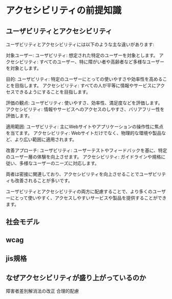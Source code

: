 # アクセシビリティの前提知識

## ユーザビリティとアクセシビリティ

ユーザビリティとアクセシビリティには以下のような主な違いがあります:

対象ユーザー:
ユーザビリティ: 想定された特定のユーザーを対象とします。
アクセシビリティ: すべてのユーザー、特に障がい者や高齢者など多様なユーザーを対象とします。

目的:
ユーザビリティ: 特定のユーザーにとっての使いやすさや効率性を高めることを目指します。
アクセシビリティ: すべての人が平等に情報やサービスにアクセスできるようにすることを目指します。

評価の観点:
ユーザビリティ: 使いやすさ、効率性、満足度などを評価します。
アクセシビリティ: 情報やサービスへのアクセスのしやすさ、バリアフリー性を評価します。

適用範囲:
ユーザビリティ: 主にWebサイトやアプリケーションの操作性に焦点を当てます。
アクセシビリティ: Webサイトだけでなく、物理的な環境や製品など、より広い範囲に適用されます。

改善アプローチ:
ユーザビリティ: ユーザーテストやフィードバックを基に、特定のユーザー層の体験を向上させます。
アクセシビリティ: ガイドラインや規格に従い、多様なユーザーのニーズに対応します。

両者は密接に関連しており、アクセシビリティを向上させることでユーザビリティも改善されることが多いです。

ユーザビリティとアクセシビリティの両方に配慮することで、より多くのユーザーにとって使いやすく、アクセスしやすいサービスや製品を提供することができます。

## 社会モデル

## wcag

## jis規格

## なぜアクセシビリティが盛り上がっているのか
障害者差別解消法の改正
合理的配慮
